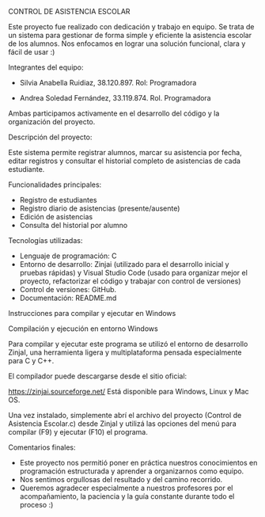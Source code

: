 CONTROL DE ASISTENCIA ESCOLAR 

Este proyecto fue realizado con dedicación y trabajo en equipo. Se trata de un sistema para gestionar de forma simple y eficiente la asistencia escolar de los alumnos.
Nos enfocamos en lograr una solución funcional, clara y fácil de usar :)

Integrantes del equipo: 	

- Silvia Anabella Ruidiaz,	38.120.897. Rol: Programadora

- Andrea Soledad Fernández,	33.119.874. Rol. Programadora

Ambas participamos activamente en el desarrollo del código y la organización del proyecto. 

Descripción del proyecto:

Este sistema permite registrar alumnos, marcar su asistencia por fecha, editar registros y consultar el historial completo de asistencias de cada estudiante.

Funcionalidades principales:

- Registro de estudiantes
- Registro diario de asistencias (presente/ausente)
- Edición de asistencias
- Consulta del historial por alumno

Tecnologías utilizadas:

- Lenguaje de programación: C
- Entorno de desarrollo: Zinjai (utilizado para el desarrollo inicial y pruebas rápidas) y Visual Studio Code (usado para organizar mejor el proyecto, refactorizar el código y trabajar con control de versiones)
- Control de versiones: GitHub.
- Documentación: README.md


Instrucciones para compilar y ejecutar en Windows

Compilación y ejecución en entorno Windows

Para compilar y ejecutar este programa se utilizó el entorno de desarrollo ZinjaI, una herramienta ligera y multiplataforma pensada especialmente para C y C++.

El compilador puede descargarse desde el sitio oficial:

https://zinjai.sourceforge.net/
Está disponible para Windows, Linux y Mac OS.

Una vez instalado, simplemente abrí el archivo del proyecto (Control de Asistencia Escolar.c) desde ZinjaI y utilizá las opciones del menú para compilar (F9) y ejecutar (F10) el programa.




Comentarios finales: 

- Este proyecto nos permitió poner en práctica nuestros conocimientos en programación estructurada y aprender a organizarnos como equipo.
- Nos sentimos orgullosas del resultado y del camino recorrido.
- Queremos agradecer especialmente a nuestros profesores por el acompañamiento, la paciencia y la guía constante durante todo el proceso :) 

